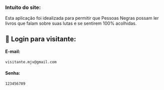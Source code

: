 ### Intuito do site:

Esta aplicação foi idealizada para permitir que Pessoas Negras possam ler livros que falam sobre suas lutas e se sentirem 100% acolhidas. 


## 👤 Login para visitante:

#### E-mail:

```sh
visitante.mjv@gmail.com
```

#### Senha:

```sh
123456789
```

